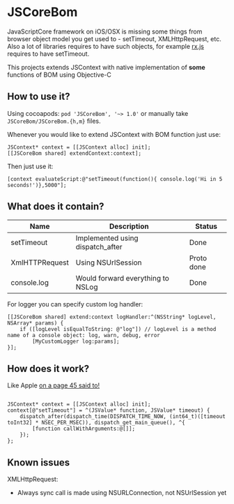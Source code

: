# JSCoreBom
JavaScriptCore framework on iOS/OSX is missing some things from browser object model you get used to - setTimeout, XMLHttpRequest, etc. Also a lot of libraries requires to have such objects, for example [rx.js](https://github.com/Reactive-Extensions/RxJS/blob/v2.3.18/dist/rx.js#L1132) requires to have setTimeout.

This projects extends JSContext with native implementation of **some** functions of BOM using Objective-C

## How to use it?
Using cocoapods: `pod 'JSCoreBom', '~> 1.0'` or manually take `JSCoreBom/JSCoreBom.{h,m}` files.

Whenever you would like to extend JSContext with BOM function just use:
```
JSContext* context = [[JSContext alloc] init];
[[JSCoreBom shared] extendContext:context];
```

Then just use it:
```
[context evaluateScript:@"setTimeout(function(){ console.log('Hi in 5 seconds!')},5000"];
```

## What does it contain?

Name            | Description                         | Status
---             | ---                                 | ---
setTimeout      | Implemented using dispatch_after    | Done
XmlHTTPRequest  | Using NSUrlSession                  | Proto done
console.log     | Would forward everything to NSLog   | Done

For logger you can specify custom log handler:
```
[[JSCoreBom shared] extend:context logHandler:^(NSString* logLevel, NSArray* params) {
    if ([logLevel isEqualToString: @"log"]) // logLevel is a method name of a console object: log, warn, debug, error
    	[MyCustomLogger log:params];
}];
```


## How does it work?
Like Apple [on a page 45 said to!](http://devstreaming.apple.com/videos/wwdc/2013/615xax5xpcdns8jyhaiszkz2p/615/615.pdf?dl=1)
```

JSContext* context = [[JSContext alloc] init];
context[@"setTimeout"] = ^(JSValue* function, JSValue* timeout) {
    dispatch_after(dispatch_time(DISPATCH_TIME_NOW, (int64_t)([timeout toInt32] * NSEC_PER_MSEC)), dispatch_get_main_queue(), ^{
        [function callWithArguments:@[]];
    });
};
```

## Known issues
XMLHttpRequest:
- Always sync call is made using NSURLConnection, not NSUrlSession yet
